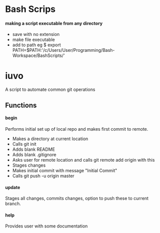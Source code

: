 # Bash Scrips

#### making a script executable from any directory
- save with no extension
- make file executable
- add to path
eg 
$ export PATH=$PATH:'/c/Users/User/Programming/Bash-Workspace/BashScripts/'

# iuvo
A script to automate common git operations

## Functions
#### begin 
Performs initial set up of local repo and makes first commit to remote.
- Makes a directory at current location
- Calls git init
- Adds blank README
- Adds blank .gitignore
- Asks user for remote location and calls git remote add origin with this
- Stages changes
- Makes initial commit with message "Initial Commit"
- Calls git push -u origin master

#### update
Stages all changes, commits changes, option to push these to current branch.

#### help
Provides user with some documentation

